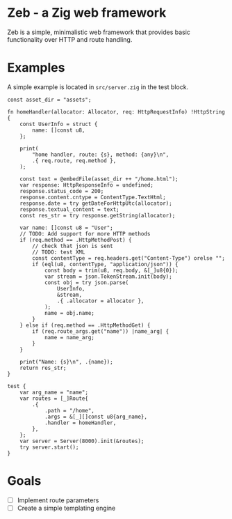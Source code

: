 # Zeb - a Zig web framework
Zeb is a simple, minimalistic web framework that provides basic functionality
over HTTP and route handling.

# Examples
A simple example is located in `src/server.zig` in the test block.
```zig
const asset_dir = "assets";

fn homeHandler(allocator: Allocator, req: HttpRequestInfo) !HttpString {
    const UserInfo = struct {
        name: []const u8,
    };

    print(
        "home handler, route: {s}, method: {any}\n",
        .{ req.route, req.method },
    );

    const text = @embedFile(asset_dir ++ "/home.html");
    var response: HttpResponseInfo = undefined;
    response.status_code = 200;
    response.content.cntype = ContentType.TextHtml;
    response.date = try getDateForHttpUtc(allocator);
    response.textual_content = text;
    const res_str = try response.getString(allocator);

    var name: []const u8 = "User";
    // TODO: Add support for more HTTP methods
    if (req.method == .HttpMethodPost) {
        // check that json is sent
        // TODO: test XML
        const contentType = req.headers.get("Content-Type") orelse "";
        if (eql(u8, contentType, "application/json")) {
            const body = trim(u8, req.body, &[_]u8{0});
            var stream = json.TokenStream.init(body);
            const obj = try json.parse(
                UserInfo,
                &stream,
                .{ .allocator = allocator },
            );
            name = obj.name;
        }
    } else if (req.method == .HttpMethodGet) {
        if (req.route_args.get("name")) |name_arg| {
            name = name_arg;
        }
    }

    print("Name: {s}\n", .{name});
    return res_str;
}

test {
    var arg_name = "name";
    var routes = [_]Route{
        .{
            .path = "/home",
            .args = &[_][]const u8{arg_name},
            .handler = homeHandler,
        },
    };
    var server = Server(8000).init(&routes);
    try server.start();
}
```

# Goals
- [ ] Implement route parameters
- [ ] Create a simple templating engine
